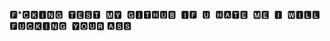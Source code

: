 🅵*🅲🅺🅸🅽🅶 ​ 🆃🅴🆂🆃 ​ 🅼🆈 ​ 🅶🅸🆃🅷🆄🅱 ​ 🅸🅵 ​ 🆄 ​ 🅷🅰🆃🅴 ​ 🅼🅴 ​ 🅸 ​ 🆆🅸🅻🅻 ​ 🅵🆄🅲🅺🅸🅽🅶 ​ 🆈🅾🆄🆁 ​ 🅰🆂🆂



                 
            
            
            
            
            
            
            
